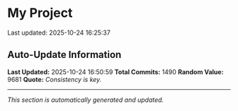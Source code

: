 # My Project


Last updated: 2025-10-24 16:25:37

























































































































































































































































































































































































































































































































































































































































































































































































































































































































































































































































































































































































































































































































































































































































































































































































































































































































































































































































































































































## Auto-Update Information

**Last Updated:** 2025-10-24 16:50:59
**Total Commits:** 1490
**Random Value:** 9681
**Quote:** _Consistency is key._

---
_This section is automatically generated and updated._